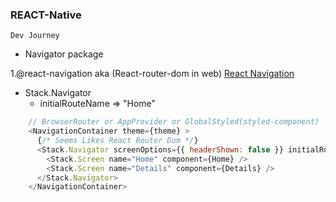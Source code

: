 ### REACT-Native

`Dev Journey`

- Navigator package

1.@react-navigation aka (React-router-dom in web)
[React Navigation](https://reactnavigation.org/)

- Stack.Navigator 
  - initialRouteName => "Home" 

```js (app.js)
    // BrowserRouter or AppProvider or GlobalStyled(styled-component)
    <NavigationContainer theme={theme} > 
      {/* Seems Likes React Router Dom */}
      <Stack.Navigator screenOptions={{ headerShown: false }} initialRouteName="Home" >
        <Stack.Screen name="Home" component={Home} />
        <Stack.Screen name="Details" component={Details} />
      </Stack.Navigator>
    </NavigationContainer>
```